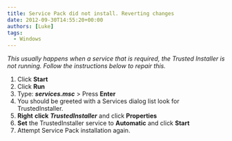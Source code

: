 ```yaml
---
title: Service Pack did not install. Reverting changes
date: 2012-09-30T14:55:20+00:00
authors: [Luke]
tags:
  - Windows
---
```

_This usually happens when a service that is required, the Trusted Installer is not running. Follow the instructions below to repair this._

<ol start="1">
  <li>
    Click <strong>Start</strong>
  </li>
  <li>
    Click <strong>Run</strong>
  </li>
  <li>
    Type: <strong><em>services.msc</em></strong><em> </em>> Press <strong>Enter</strong>
  </li>
  <li>
    You should be greeted with a Services dialog list look for TrustedInstaller.
  </li>
  <li>
    <strong>Right</strong> <strong>click</strong> <strong><em>TrustedInstaller</em></strong> and click <strong>Properties</strong>
  </li>
  <li>
    <strong>Set</strong> the TrustedInstaller service to <strong>Automatic</strong> and click <strong>Start</strong>
  </li>
  <li>
    Attempt Service Pack installation again.
  </li>
</ol>